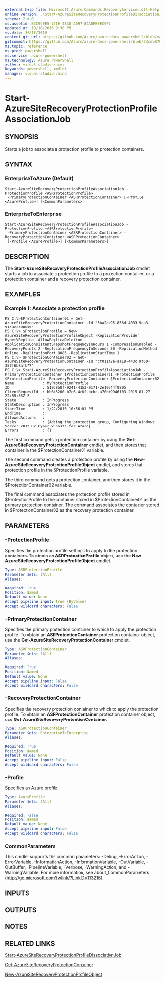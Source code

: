 ```yaml
---
external help file: Microsoft.Azure.Commands.RecoveryServices.dll-Help.xml
online version: .\Start-AzureSiteRecoveryProtectionProfileDissociationJob.md
schema: 2.0.0
ms.assetid: B5C9CEE5-7D1E-4B3D-A097-84A0FBEEC9FC
updated_at: 10/18/2016 9:38 PM
ms.date: 10/18/2016
content_git_url: https://github.com/Azure/azure-docs-powershell/blob/master/azureps-cmdlets-docs/ServiceManagement/Azure.SiteRecovery/v0.9.8/Start-AzureSiteRecoveryProtectionProfileAssociationJob.md
gitcommit: https://github.com/Azure/azure-docs-powershell/blob/23cdb8705d4ab9807c0e21b238f3b134a7d49c7d/azureps-cmdlets-docs/ServiceManagement/Azure.SiteRecovery/v0.9.8/Start-AzureSiteRecoveryProtectionProfileAssociationJob.md
ms.topic: reference
ms.prod: powershell
ms.service: azure-powershell
ms.technology: Azure PowerShell
author: visual-studio-china
keywords: powershell, cmdlet
manager: visual-studio-china
---
```


# Start-AzureSiteRecoveryProtectionProfileAssociationJob

## SYNOPSIS
Starts a job to associate a protection profile to protection containers.

## SYNTAX

### EnterpriseToAzure (Default)
```
Start-AzureSiteRecoveryProtectionProfileAssociationJob -ProtectionProfile <ASRProtectionProfile>
 -PrimaryProtectionContainer <ASRProtectionContainer> [-Profile <AzureProfile>] [<CommonParameters>]
```

### EnterpriseToEnterprise
```
Start-AzureSiteRecoveryProtectionProfileAssociationJob -ProtectionProfile <ASRProtectionProfile>
 -PrimaryProtectionContainer <ASRProtectionContainer> -RecoveryProtectionContainer <ASRProtectionContainer>
 [-Profile <AzureProfile>] [<CommonParameters>]
```

## DESCRIPTION
The **Start-AzureSiteRecoveryProtectionProfileAssociationJob** cmdlet starts a job to associate a protection profile to a protection container, or a protection container and a recovery protection container.

## EXAMPLES

### Example 1: Associate a protection profile
```
PS C:\>$ProtectionContainer01 = Get-AzureSiteRecoveryProtectionContainer -Id "5ba2ea95-856d-4033-9ca3-91e3e2c080b9"
PS C:\> $ProtectionProfile = New-AzureSiteRecoveryProtectionProfileObject -ReplicationProvider HyperVReplica -AllowReplicaDeletion -ApplicationConsistentSnapshotFrequencyInHours 1 -CompressionEnabled -RecoveryPoints 2 -ReplicationFrequencyInSeconds 30 -ReplicationMethod Online -ReplicationPort 8085 -ReplicationStartTime 1
PS C:\> $ProtectionContainer02 = Get-AzureSiteRecoveryProtectionContainer -Id "cf011f2a-aa19-443c-9f60-357f6b8afb77"
PS C:\> Start-AzureSiteRecoveryProtectionProfileAssociationJob -PrimaryProtectionContainer $ProtectionContainer01 -ProtectionProfile $ProtectionProfile -RecoveryProtectionContainer $ProtectionContainer02
Name             : MyProtectionProfile
ID               : 51978b0f-9241-4153-9171-2e19344f0805
ClientRequestId  : bb6f3200-b7c6-4c6f-bcbc-a70bb9946f03-2015-01-27 22:55:55Z-P
State            : InProgress
StateDescription : InProgress
StartTime        : 1/27/2015 10:56:01 PM
EndTime          : 
AllowedActions   : 
Tasks            : {Adding the protection group, Configuring Windows Server 2012 R2 Hyper-V hosts for Azure}
Errors           : {}
```

The first command gets a protection container by using the **Get-AzureSiteRecoveryProtectionContainer** cmdlet, and then stores that container in the $ProtectionContainer01 variable.

The second command creates a protection profile by using the **New-AzureSiteRecoveryProtectionProfileObject** cmdlet, and stores that protection profile in the $ProtectionProfile variable.

The third command gets a protection container, and then stores it in the $ProtectionContainer02 variable.

The final command associates the protection profile stored in $ProtectionProfile to the container stored in $ProtectionContainer01 as the primary protection container.
The command associates the container stored in $ProtectionContainer02 as the recovery protection container.

## PARAMETERS

### -ProtectionProfile
Specifies the protection profile settings to apply to the protection containers.
To obtain an **ASRProtectionProfile** object, use the **New-AzureSiteRecoveryProtectionProfileObject** cmdlet.

```yaml
Type: ASRProtectionProfile
Parameter Sets: (All)
Aliases: 

Required: True
Position: Named
Default value: None
Accept pipeline input: True (ByValue)
Accept wildcard characters: False
```

### -PrimaryProtectionContainer
Specifies the primary protection container to which to apply the protection profile.
To obtain an **ASRProtectionContainer** protection container object, use the **Get-AzureSiteRecoveryProtectionContainer** cmdlet.

```yaml
Type: ASRProtectionContainer
Parameter Sets: (All)
Aliases: 

Required: True
Position: Named
Default value: None
Accept pipeline input: False
Accept wildcard characters: False
```

### -RecoveryProtectionContainer
Specifies the recovery protection container to which to apply the protection profile.
To obtain an **ASRProtectionContainer** protection container object, use **Get-AzureSiteRecoveryProtectionContainer**.

```yaml
Type: ASRProtectionContainer
Parameter Sets: EnterpriseToEnterprise
Aliases: 

Required: True
Position: Named
Default value: None
Accept pipeline input: False
Accept wildcard characters: False
```

### -Profile
Specifies an Azure profile.

```yaml
Type: AzureProfile
Parameter Sets: (All)
Aliases: 

Required: False
Position: Named
Default value: None
Accept pipeline input: False
Accept wildcard characters: False
```

### CommonParameters
This cmdlet supports the common parameters: -Debug, -ErrorAction, -ErrorVariable, -InformationAction, -InformationVariable, -OutVariable, -OutBuffer, -PipelineVariable, -Verbose, -WarningAction, and -WarningVariable. For more information, see about_CommonParameters (http://go.microsoft.com/fwlink/?LinkID=113216).

## INPUTS

## OUTPUTS

## NOTES

## RELATED LINKS

[Start-AzureSiteRecoveryProtectionProfileDissociationJob](.\Start-AzureSiteRecoveryProtectionProfileDissociationJob.md)

[Get-AzureSiteRecoveryProtectionContainer](.\Get-AzureSiteRecoveryProtectionContainer.md)

[New-AzureSiteRecoveryProtectionProfileObject](.\New-AzureSiteRecoveryProtectionProfileObject.md)


